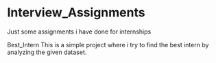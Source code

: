 # Interview_Assignments
Just some assignments i have done for internships

Best_Intern
This is a simple project where i try to find the best intern by analyzing the given dataset.
